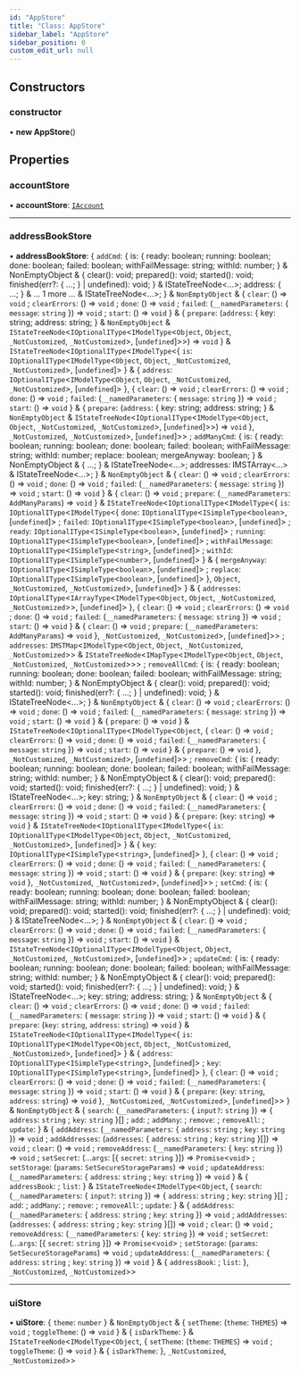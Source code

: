 ```yaml
---
id: "AppStore"
title: "Class: AppStore"
sidebar_label: "AppStore"
sidebar_position: 0
custom_edit_url: null
---
```


## Constructors

### constructor

• **new AppStore**()

## Properties

### accountStore

• **accountStore**: [`IAccount`](../interfaces/IAccount.md)

___

### addressBookStore

• **addressBookStore**: { `addCmd`: { is: { ready: boolean; running: boolean; done: boolean; failed: boolean; withFailMessage: string; withId: number; } & NonEmptyObject & { clear(): void; prepared(): void; started(): void; finished(err?: { ...; } \| undefined): void; } & IStateTreeNode<...\>; address: { ...; } & ... 1 more ... & IStateTreeNode<...\>; } & `NonEmptyObject` & { `clear`: () => `void` ; `clearErrors`: () => `void` ; `done`: () => `void` ; `failed`: (`__namedParameters`: { `message`: `string`  }) => `void` ; `start`: () => `void`  } & { `prepare`: (`address`: { key: string; address: string; } & `NonEmptyObject` & `IStateTreeNode`<`IOptionalIType`<`IModelType`<`Object`, `Object`, `_NotCustomized`, `_NotCustomized`\>, [`undefined`]\>\>) => `void`  } & `IStateTreeNode`<`IOptionalIType`<`IModelType`<{ `is`: `IOptionalIType`<`IModelType`<`Object`, `Object`, `_NotCustomized`, `_NotCustomized`\>, [`undefined`]\>  } & { `address`: `IOptionalIType`<`IModelType`<`Object`, `Object`, `_NotCustomized`, `_NotCustomized`\>, [`undefined`]\>  }, { `clear`: () => `void` ; `clearErrors`: () => `void` ; `done`: () => `void` ; `failed`: (`__namedParameters`: { `message`: `string`  }) => `void` ; `start`: () => `void`  } & { `prepare`: (`address`: { key: string; address: string; } & `NonEmptyObject` & `IStateTreeNode`<`IOptionalIType`<`IModelType`<`Object`, `Object`, `_NotCustomized`, `_NotCustomized`\>, [`undefined`]\>\>) => `void`  }, `_NotCustomized`, `_NotCustomized`\>, [`undefined`]\>\> ; `addManyCmd`: { is: { ready: boolean; running: boolean; done: boolean; failed: boolean; withFailMessage: string; withId: number; replace: boolean; mergeAnyway: boolean; } & NonEmptyObject & { ...; } & IStateTreeNode<...\>; addresses: IMSTArray<...\> & IStateTreeNode<...\>; } & `NonEmptyObject` & { `clear`: () => `void` ; `clearErrors`: () => `void` ; `done`: () => `void` ; `failed`: (`__namedParameters`: { `message`: `string`  }) => `void` ; `start`: () => `void`  } & { `clear`: () => `void` ; `prepare`: (`__namedParameters`: `AddManyParams`) => `void`  } & `IStateTreeNode`<`IOptionalIType`<`IModelType`<{ `is`: `IOptionalIType`<`IModelType`<{ `done`: `IOptionalIType`<`ISimpleType`<`boolean`\>, [`undefined`]\> ; `failed`: `IOptionalIType`<`ISimpleType`<`boolean`\>, [`undefined`]\> ; `ready`: `IOptionalIType`<`ISimpleType`<`boolean`\>, [`undefined`]\> ; `running`: `IOptionalIType`<`ISimpleType`<`boolean`\>, [`undefined`]\> ; `withFailMessage`: `IOptionalIType`<`ISimpleType`<`string`\>, [`undefined`]\> ; `withId`: `IOptionalIType`<`ISimpleType`<`number`\>, [`undefined`]\>  } & { `mergeAnyway`: `IOptionalIType`<`ISimpleType`<`boolean`\>, [`undefined`]\> ; `replace`: `IOptionalIType`<`ISimpleType`<`boolean`\>, [`undefined`]\>  }, `Object`, `_NotCustomized`, `_NotCustomized`\>, [`undefined`]\>  } & { `addresses`: `IOptionalIType`<`IArrayType`<`IModelType`<`Object`, `Object`, `_NotCustomized`, `_NotCustomized`\>\>, [`undefined`]\>  }, { `clear`: () => `void` ; `clearErrors`: () => `void` ; `done`: () => `void` ; `failed`: (`__namedParameters`: { `message`: `string`  }) => `void` ; `start`: () => `void`  } & { `clear`: () => `void` ; `prepare`: (`__namedParameters`: `AddManyParams`) => `void`  }, `_NotCustomized`, `_NotCustomized`\>, [`undefined`]\>\> ; `addresses`: `IMSTMap`<`IModelType`<`Object`, `Object`, `_NotCustomized`, `_NotCustomized`\>\> & `IStateTreeNode`<`IMapType`<`IModelType`<`Object`, `Object`, `_NotCustomized`, `_NotCustomized`\>\>\> ; `removeAllCmd`: { is: { ready: boolean; running: boolean; done: boolean; failed: boolean; withFailMessage: string; withId: number; } & NonEmptyObject & { clear(): void; prepared(): void; started(): void; finished(err?: { ...; } \| undefined): void; } & IStateTreeNode<...\>; } & `NonEmptyObject` & { `clear`: () => `void` ; `clearErrors`: () => `void` ; `done`: () => `void` ; `failed`: (`__namedParameters`: { `message`: `string`  }) => `void` ; `start`: () => `void`  } & { `prepare`: () => `void`  } & `IStateTreeNode`<`IOptionalIType`<`IModelType`<`Object`, { `clear`: () => `void` ; `clearErrors`: () => `void` ; `done`: () => `void` ; `failed`: (`__namedParameters`: { `message`: `string`  }) => `void` ; `start`: () => `void`  } & { `prepare`: () => `void`  }, `_NotCustomized`, `_NotCustomized`\>, [`undefined`]\>\> ; `removeCmd`: { is: { ready: boolean; running: boolean; done: boolean; failed: boolean; withFailMessage: string; withId: number; } & NonEmptyObject & { clear(): void; prepared(): void; started(): void; finished(err?: { ...; } \| undefined): void; } & IStateTreeNode<...\>; key: string; } & `NonEmptyObject` & { `clear`: () => `void` ; `clearErrors`: () => `void` ; `done`: () => `void` ; `failed`: (`__namedParameters`: { `message`: `string`  }) => `void` ; `start`: () => `void`  } & { `prepare`: (`key`: `string`) => `void`  } & `IStateTreeNode`<`IOptionalIType`<`IModelType`<{ `is`: `IOptionalIType`<`IModelType`<`Object`, `Object`, `_NotCustomized`, `_NotCustomized`\>, [`undefined`]\>  } & { `key`: `IOptionalIType`<`ISimpleType`<`string`\>, [`undefined`]\>  }, { `clear`: () => `void` ; `clearErrors`: () => `void` ; `done`: () => `void` ; `failed`: (`__namedParameters`: { `message`: `string`  }) => `void` ; `start`: () => `void`  } & { `prepare`: (`key`: `string`) => `void`  }, `_NotCustomized`, `_NotCustomized`\>, [`undefined`]\>\> ; `setCmd`: { is: { ready: boolean; running: boolean; done: boolean; failed: boolean; withFailMessage: string; withId: number; } & NonEmptyObject & { clear(): void; prepared(): void; started(): void; finished(err?: { ...; } \| undefined): void; } & IStateTreeNode<...\>; } & `NonEmptyObject` & { `clear`: () => `void` ; `clearErrors`: () => `void` ; `done`: () => `void` ; `failed`: (`__namedParameters`: { `message`: `string`  }) => `void` ; `start`: () => `void`  } & `IStateTreeNode`<`IOptionalIType`<`IModelType`<`Object`, `Object`, `_NotCustomized`, `_NotCustomized`\>, [`undefined`]\>\> ; `updateCmd`: { is: { ready: boolean; running: boolean; done: boolean; failed: boolean; withFailMessage: string; withId: number; } & NonEmptyObject & { clear(): void; prepared(): void; started(): void; finished(err?: { ...; } \| undefined): void; } & IStateTreeNode<...\>; key: string; address: string; } & `NonEmptyObject` & { `clear`: () => `void` ; `clearErrors`: () => `void` ; `done`: () => `void` ; `failed`: (`__namedParameters`: { `message`: `string`  }) => `void` ; `start`: () => `void`  } & { `prepare`: (`key`: `string`, `address`: `string`) => `void`  } & `IStateTreeNode`<`IOptionalIType`<`IModelType`<{ `is`: `IOptionalIType`<`IModelType`<`Object`, `Object`, `_NotCustomized`, `_NotCustomized`\>, [`undefined`]\>  } & { `address`: `IOptionalIType`<`ISimpleType`<`string`\>, [`undefined`]\> ; `key`: `IOptionalIType`<`ISimpleType`<`string`\>, [`undefined`]\>  }, { `clear`: () => `void` ; `clearErrors`: () => `void` ; `done`: () => `void` ; `failed`: (`__namedParameters`: { `message`: `string`  }) => `void` ; `start`: () => `void`  } & { `prepare`: (`key`: `string`, `address`: `string`) => `void`  }, `_NotCustomized`, `_NotCustomized`\>, [`undefined`]\>\>  } & `NonEmptyObject` & { `search`: (`__namedParameters`: { `input?`: `string`  }) => { `address`: `string` ; `key`: `string`  }[] ; `add`:  ; `addMany`:  ; `remove`:  ; `removeAll`:  ; `update`:   } & { `addAddress`: (`__namedParameters`: { `address`: `string` ; `key`: `string`  }) => `void` ; `addAddresses`: (`addresses`: { `address`: `string` ; `key`: `string`  }[]) => `void` ; `clear`: () => `void` ; `removeAddress`: (`__namedParameters`: { `key`: `string`  }) => `void` ; `setSecret`: (...`args`: [{ `secret`: `string`  }]) => `Promise`<`void`\> ; `setStorage`: (`params`: `SetSecureStorageParams`) => `void` ; `updateAddress`: (`__namedParameters`: { `address`: `string` ; `key`: `string`  }) => `void`  } & { `addressBook`:  ; `list`:   } & `IStateTreeNode`<`IModelType`<`Object`, { `search`: (`__namedParameters`: { `input?`: `string`  }) => { `address`: `string` ; `key`: `string`  }[] ; `add`:  ; `addMany`:  ; `remove`:  ; `removeAll`:  ; `update`:   } & { `addAddress`: (`__namedParameters`: { `address`: `string` ; `key`: `string`  }) => `void` ; `addAddresses`: (`addresses`: { `address`: `string` ; `key`: `string`  }[]) => `void` ; `clear`: () => `void` ; `removeAddress`: (`__namedParameters`: { `key`: `string`  }) => `void` ; `setSecret`: (...`args`: [{ `secret`: `string`  }]) => `Promise`<`void`\> ; `setStorage`: (`params`: `SetSecureStorageParams`) => `void` ; `updateAddress`: (`__namedParameters`: { `address`: `string` ; `key`: `string`  }) => `void`  } & { `addressBook`:  ; `list`:   }, `_NotCustomized`, `_NotCustomized`\>\>

___

### uiStore

• **uiStore**: { `theme`: `number`  } & `NonEmptyObject` & { `setTheme`: (`theme`: `THEMES`) => `void` ; `toggleTheme`: () => `void`  } & { `isDarkTheme`:   } & `IStateTreeNode`<`IModelType`<`Object`, { `setTheme`: (`theme`: `THEMES`) => `void` ; `toggleTheme`: () => `void`  } & { `isDarkTheme`:   }, `_NotCustomized`, `_NotCustomized`\>\>
